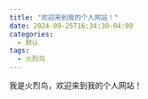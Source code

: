 ```yaml
---
title: "欢迎来到我的个人网站！"
date: 2024-09-25T16:34:30-04:00
categories:
  - 默认
tags:
  - 火烈鸟
---
```


我是火烈鸟，欢迎来到我的个人网站！